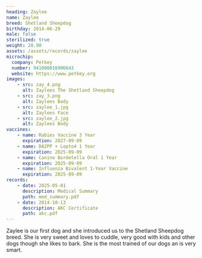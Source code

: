 ```yaml
---
heading: Zaylee
name: Zaylee
breed: Shetland Sheepdog
birthday: 2014-06-29
male: false
sterilized: true
weight: 28.90
assets: /assets/records/zaylee
microchip:
  company: Petkey
  number: 941000016906643
  website: https://www.petkey.org
images:
    - src: zay_4.png
      alt: Zaylees The Shetland Sheepdog
    - src: zay_3.png
      alt: Zaylees Body
    - src: zaylee_1.jpg
      alt: Zaylees Face
    - src: zaylee_2.jpg
      alt: Zaylees Body
vaccines:
    - name: Rabies Vaccine 3 Year
      expiration: 2027-09-09
    - name: DA2PP + Lepto4 1 Year
      expiration: 2025-09-09
    - name: Canine Bordetella Oral 1 Year
      expiration: 2025-09-09
    - name: Influenza Bivalent 1-Year Vaccine
      expiration: 2025-09-09
records:
    - date: 2025-05-01
      description: Medical Summary
      path: med_summary.pdf
    - date: 2014-10-13
      description: AKC Certificate
      path: akc.pdf
---
```

Zaylee is our first dog and she introduced us to the Shetland Sheepdog breed.
She is very sweet and loves to cuddle, very good with kids and other dogs though she likes to bark.
She is the most trained of our dogs an is very smart.